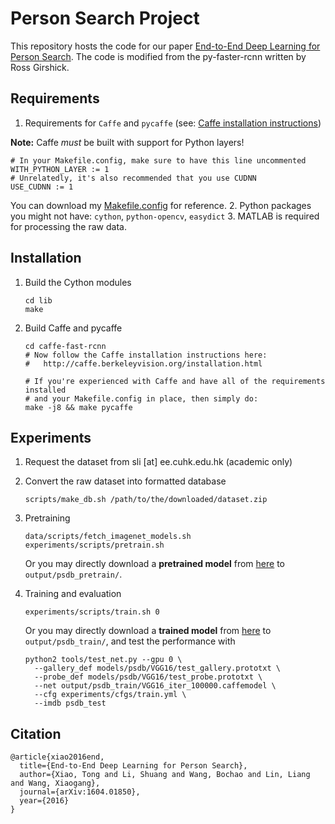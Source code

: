 # Person Search Project

This repository hosts the code for our paper [End-to-End Deep Learning for Person Search](https://arxiv.org/abs/1604.01850). The code is modified from the py-faster-rcnn written by Ross Girshick.

## Requirements

1. Requirements for `Caffe` and `pycaffe` (see: [Caffe installation instructions](http://caffe.berkeleyvision.org/installation.html))

  **Note:** Caffe *must* be built with support for Python layers!

  ```make
  # In your Makefile.config, make sure to have this line uncommented
  WITH_PYTHON_LAYER := 1
  # Unrelatedly, it's also recommended that you use CUDNN
  USE_CUDNN := 1
  ```

  You can download my [Makefile.config](http://www.cs.berkeley.edu/~rbg/fast-rcnn-data/Makefile.config) for reference.
2. Python packages you might not have: `cython`, `python-opencv`, `easydict`
3. MATLAB is required for processing the raw data.

## Installation

1. Build the Cython modules
    ```Shell
    cd lib
    make
    ```

2. Build Caffe and pycaffe
    ```Shell
    cd caffe-fast-rcnn
    # Now follow the Caffe installation instructions here:
    #   http://caffe.berkeleyvision.org/installation.html

    # If you're experienced with Caffe and have all of the requirements installed
    # and your Makefile.config in place, then simply do:
    make -j8 && make pycaffe
    ```

## Experiments

1. Request the dataset from sli [at] ee.cuhk.edu.hk (academic only)

2. Convert the raw dataset into formatted database
    ```Shell
    scripts/make_db.sh /path/to/the/downloaded/dataset.zip
    ```

3. Pretraining
    ```Shell
    data/scripts/fetch_imagenet_models.sh
    experiments/scripts/pretrain.sh
    ```
    Or you may directly download a **pretrained model** from [here](https://drive.google.com/file/d/0B67_d0rLRTQYQTJJSTNOX3pEVlE/view?usp=sharing) to `output/psdb_pretrain/`.

4. Training and evaluation
    ```Shell
    experiments/scripts/train.sh 0
    ```
    Or you may directly download a **trained model** from [here](https://drive.google.com/file/d/0B67_d0rLRTQYeDlXMlc2OGUzeG8/view?usp=sharing) to `output/psdb_train/`, and test the performance with
    ```Shell
    python2 tools/test_net.py --gpu 0 \
      --gallery_def models/psdb/VGG16/test_gallery.prototxt \
      --probe_def models/psdb/VGG16/test_probe.prototxt \
      --net output/psdb_train/VGG16_iter_100000.caffemodel \
      --cfg experiments/cfgs/train.yml \
      --imdb psdb_test
    ```

## Citation

    @article{xiao2016end,
      title={End-to-End Deep Learning for Person Search},
      author={Xiao, Tong and Li, Shuang and Wang, Bochao and Lin, Liang and Wang, Xiaogang},
      journal={arXiv:1604.01850},
      year={2016}
    }
